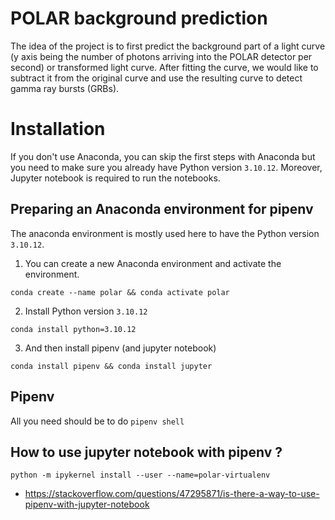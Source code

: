# POLAR background prediction

The idea of the project is to first predict the background part of a light curve (y axis being the number of photons arriving into the POLAR detector per second) or transformed light curve. After fitting the curve, we would like to subtract it from the original curve and use the resulting curve to detect gamma ray bursts (GRBs).

# Installation
If you don't use Anaconda, you can skip the first steps with Anaconda but you need to make sure you already have Python version `3.10.12`. Moreover, Jupyter notebook is required to run the notebooks. 

## Preparing an Anaconda environment for pipenv

The anaconda environment is mostly used here to have the Python version `3.10.12`.

1. You can create a new Anaconda environment and activate the environment.

```
conda create --name polar && conda activate polar
```

2. Install Python version `3.10.12`

```
conda install python=3.10.12
```

3. And then install pipenv (and jupyter notebook)

```
conda install pipenv && conda install jupyter
```

## Pipenv

All you need should be to do `pipenv shell`

## How to use jupyter notebook with pipenv ?

```
python -m ipykernel install --user --name=polar-virtualenv
```

- https://stackoverflow.com/questions/47295871/is-there-a-way-to-use-pipenv-with-jupyter-notebook
